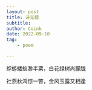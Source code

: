 ```yaml
---
layout: post
title: 诗无题
subtitle: 
author: Coink
date: 2022-09-10
tag: 
    - poem

---
```

蜉蝣蝼蚁渺半粟，白花绿树尚朦胧

社燕秋鸿惊一瞥，金风玉露又相逢


